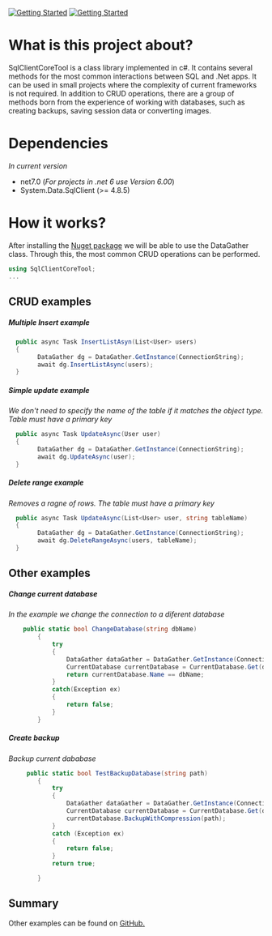 [![Getting Started](https://img.shields.io/badge/lang-en-red.svg)](https://github.com/alexarriete/SqlClientCoreTool/blob/master/README.md) [![Getting Started](https://img.shields.io/badge/lang-es-yellow.svg)](https://github.com/alexarriete/SqlClientCoreTool/blob/master/Readme.es.md)
# What is this project about?

SqlClientCoreTool is a class library implemented in c#. It contains several methods for the most common interactions between SQL and .Net apps. It can be used in small projects where the complexity of current frameworks is not required.
In addition to CRUD operations, there are a group of methods born from the experience of working with databases, such as creating backups, saving session data or converting images.

# Dependencies

_In current version_

- net7.0 (_For projects in .net 6 use Version 6.00_)
- System.Data.SqlClient (>= 4.8.5)

# How it works?

After installing the [Nuget package](https://www.nuget.org/packages/SqlClientCoreTool) we will be able to use the DataGather class. Through this, the most common CRUD operations can be performed.

```csharp
using SqlClientCoreTool;
...

```

## CRUD examples

##### Multiple Insert example

```csharp
  public async Task InsertListAsyn(List<User> users)
  {
        DataGather dg = DataGather.GetInstance(ConnectionString);
        await dg.InsertListAsync(users);
  }
```

##### Simple update example
_We don't need to specify the name of the table if it matches the object type. Table must have a primary key_

```csharp
  public async Task UpdateAsync(User user)
  {
        DataGather dg = DataGather.GetInstance(ConnectionString);
        await dg.UpdateAsync(user);
  }
```

##### Delete range example
_Removes a ragne of rows. The table must have a primary key_

```csharp
  public async Task UpdateAsync(List<User> user, string tableName)
  {
        DataGather dg = DataGather.GetInstance(ConnectionString);
        await dg.DeleteRangeAsync(users, tableName);
  }
```

## Other examples

##### Change current database
_In the example we change the connection to a diferent database_

```csharp
    public static bool ChangeDatabase(string dbName)
        {
            try
            {
                DataGather dataGather = DataGather.GetInstance(ConnectionString, dbName);
                CurrentDatabase currentDatabase = CurrentDatabase.Get(dataGather);
                return currentDatabase.Name == dbName;
            }
            catch(Exception ex)
            {
                return false;
            }
        }
```

##### Create backup
_Backup current dababase_

```csharp
     public static bool TestBackupDatabase(string path)
        {
            try
            {
                DataGather dataGather = DataGather.GetInstance(ConnectionString);
                CurrentDatabase currentDatabase = CurrentDatabase.Get(dataGather);
                currentDatabase.BackupWithCompression(path);
            }
            catch (Exception ex)
            {
                return false;
            }
            return true;

        }
```

## Summary
Other examples can be found on [GitHub.](https://github.com/alexarriete/SqlClientCoreTool)
